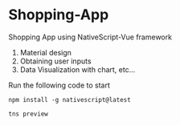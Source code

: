 # Shopping-App

Shopping App using NativeScript-Vue framework

1. Material design
1. Obtaining user inputs
1. Data Visualization with chart, etc...

Run the following code to start
```
npm install -g nativescript@latest
```
```
tns preview
```

